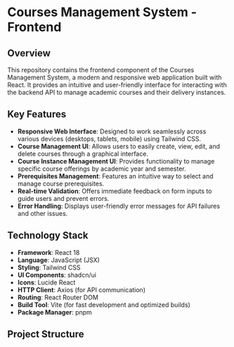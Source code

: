 # Courses Management System - Frontend

## Overview
This repository contains the frontend component of the Courses Management System, a modern and responsive web application built with React. It provides an intuitive and user-friendly interface for interacting with the backend API to manage academic courses and their delivery instances.

## Key Features
*   **Responsive Web Interface**: Designed to work seamlessly across various devices (desktops, tablets, mobile) using Tailwind CSS.
*   **Course Management UI**: Allows users to easily create, view, edit, and delete courses through a graphical interface.
*   **Course Instance Management UI**: Provides functionality to manage specific course offerings by academic year and semester.
*   **Prerequisites Management**: Features an intuitive way to select and manage course prerequisites.
*   **Real-time Validation**: Offers immediate feedback on form inputs to guide users and prevent errors.
*   **Error Handling**: Displays user-friendly error messages for API failures and other issues.

## Technology Stack
*   **Framework**: React 18
*   **Language**: JavaScript (JSX)
*   **Styling**: Tailwind CSS
*   **UI Components**: shadcn/ui
*   **Icons**: Lucide React
*   **HTTP Client**: Axios (for API communication)
*   **Routing**: React Router DOM
*   **Build Tool**: Vite (for fast development and optimized builds)
*   **Package Manager**: pnpm

## Project Structure
